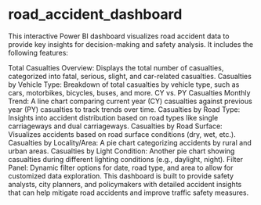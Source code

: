 # road_accident_dashboard
This interactive Power BI dashboard visualizes road accident data to provide key insights for decision-making and safety analysis. It includes the following features:

Total Casualties Overview: Displays the total number of casualties, categorized into fatal, serious, slight, and car-related casualties.
Casualties by Vehicle Type: Breakdown of total casualties by vehicle type, such as cars, motorbikes, bicycles, buses, and more.
CY vs. PY Casualties Monthly Trend: A line chart comparing current year (CY) casualties against previous year (PY) casualties to track trends over time.
Casualties by Road Type: Insights into accident distribution based on road types like single carriageways and dual carriageways.
Casualties by Road Surface: Visualizes accidents based on road surface conditions (dry, wet, etc.).
Casualties by Locality/Area: A pie chart categorizing accidents by rural and urban areas.
Casualties by Light Condition: Another pie chart showing casualties during different lighting conditions (e.g., daylight, night).
Filter Panel: Dynamic filter options for date, road type, and area to allow for customized data exploration.
This dashboard is built to provide safety analysts, city planners, and policymakers with detailed accident insights that can help mitigate road accidents and improve traffic safety measures.
